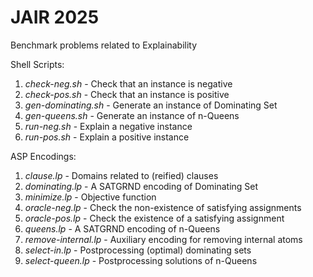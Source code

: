 
# JAIR 2025
Benchmark problems related to Explainability

Shell Scripts:
1. *check-neg.sh* - Check that an instance is negative
2. *check-pos.sh* - Check that an instance is positive
3. *gen-dominating.sh* - Generate an instance of Dominating Set
4. *gen-queens.sh* - Generate an instance of n-Queens
5. *run-neg.sh* - Explain a negative instance
6. *run-pos.sh* - Explain a positive instance

ASP Encodings:
1. *clause.lp* - Domains related to (reified) clauses
2. *dominating.lp* - A SATGRND encoding of Dominating Set
3. *minimize.lp* - Objective function
4. *oracle-neg.lp* - Check the non-existence of satisfying assignments
5. *oracle-pos.lp* - Check the existence of a satisfying assignment
6. *queens.lp* - A SATGRND encoding of n-Queens
7. *remove-internal.lp* - Auxiliary encoding for removing internal atoms
8. *select-in.lp* - Postprocessing (optimal) dominating sets
9. *select-queen.lp* - Postprocessing solutions of n-Queens

